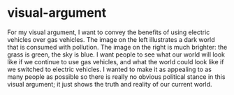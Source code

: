 # visual-argument
For my visual argument, I want to convey the benefits of using electric vehicles over gas vehicles. The image on the left illustrates a dark world that is consumed with pollution. The image on the right is much brighter: the grass is green, the sky is blue. I want people to see what our world will look like if we continue to use gas vehicles, and what the world could look like if we switched to electric vehicles. I wanted to make it as appealing to as many people as possible so there is really no obvious political stance in this visual argument; it just shows the truth and reality of our current world.
